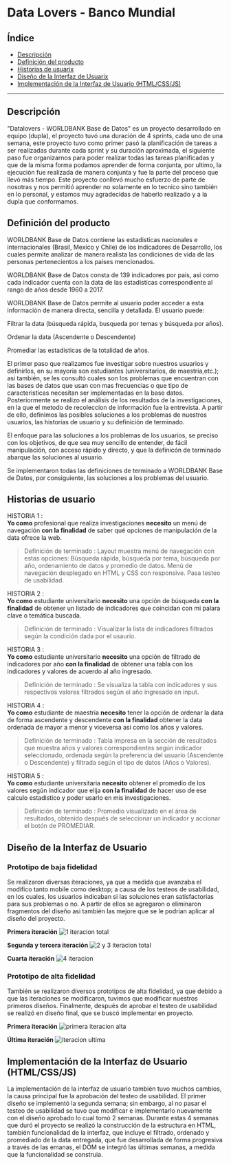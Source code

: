 # Data Lovers - Banco Mundial

## Índice

* [Descripción](#resumen-del-proyecto)
* [Definición del producto](#definición-del-producto)
* [Historias de usuarix](#historias-de-usuario)
* [Diseño de la Interfaz de Usuarix](#diseño-interfaz-usuarix)
* [Implementación de la Interfaz de Usuario (HTML/CSS/JS)]()

***

## Descripción
"Datalovers - WORLDBANK Base de Datos" es un proyecto desarrollado en equipo (dupla), el proyecto tuvó una duración de 4 sprints, cada uno de una semana, este proyecto tuvo como primer pasó la planificación de tareas a ser realizadas durante cada sprint y su duración aproximada, el siguiente paso fue organizarnos para poder realizar todas las tareas planificadas y que de la misma forma podamos aprender de forma conjunta, por ultimo, la ejecución fue realizada de manera conjunta y fue la parte del proceso que llevó más tiempo. 
Este proyecto conllevó mucho esfuerzo de parte de nosotras y nos permitió aprender no solamente en lo tecnico sino también en lo personal, y estamos muy agradecidas de haberlo realizado y a la dupla que conformamos.

## Definición del producto

WORLDBANK Base de Datos contiene las estadisticas nacionales e internacionales (Brasil, Mexico y Chile) de los indicadores de Desarrollo, los cuales permite analizar de manera realista las condiciones de vida de las personas pertenecientos a los paises mencionados.

WORLDBANK Base de Datos consta de 139 indicadores por pais, asi como cada indicador cuenta con la data de las estadisticas correspondiente al rango de años desde 1960 a 2017. 

WORLDBANK Base de Datos permite al usuario poder acceder a esta información de manera directa, sencilla y detallada. El usuario puede:

Filtrar la data (búsqueda rápida, busqueda por temas y búsqueda por años).

Ordenar la data (Ascendente o Descendente)

Promediar las estadisticas de la totalidad de años.

 El primer paso que realizamos fue investigar sobre nuestros usuarios y definirlos, en su mayoria son estudiantes (universitarios, de maestria,etc.); asi también, se les consultó cuales son los problemas que encuentran con las bases de datos que usan con mas frecuencias o que tipo de caracteristicas necesitan ser implementadas en la base datos. Posteriormente se realizo el análisis de los resultados de la investigaciones, en la que el metodo de recoleccion de información fue la entrevista. A partir de ello, definimos las posibles soluciones a los problemas de nuestros usuarios, las historias de usuario y su definición de terminado.

 El enfoque para las soluciones a los problemas de los usuarios, se preciso con los objetivos, de que sea muy sencillo de entender, de fácil manipulación, con acceso rápido y directo, y que la definicón de terminado abarque las soluciones al usuario. 

Se implementaron todas las definiciones de terminado a WORLDBANK Base de Datos, por consiguiente, las soluciones a los problemas del usuario.
 
## Historias de usuario

HISTORIA 1 :  
**Yo como** profesional que realiza investigaciones **necesito** un menú de navegación **con la finalidad** de saber qué opciones de manipulación de la data ofrece la web.

> Definición de terminado : Layout muestra menú de navegación con estas opciones: Búsqueda rápida, búsqueda por tema, búsqueda por año, ordenamiento de datos y promedio de datos. Menú de navegación desplegado en HTML y CSS con responsive. Pasa testeo de usabilidad.

HISTORIA 2 :  
**Yo como** estudiante universitario **necesito** una opción de búsqueda **con la finalidad** de obtener un listado de indicadores que coincidan con mi palara clave o temática buscada.

> Definición de terminado : Visualizar la lista de indicadores filtrados según la condición dada por el usaurio.

HISTORIA 3 :  
**Yo como** estudiante universitario **necesito** una opción de filtrado de indicadores por año **con la finalidad** de obtener una tabla con los indicadores y valores de acuerdo al año ingresado.

> Definición de terminado : Se visualiza la tabla con indicadores y sus respectivos valores filtrados según el año ingresado en input.

HISTORIA 4 :  
**Yo como** estudiante de maestría **necesito** tener la opción de ordenar la data de forma ascendente y descendente **con la finalidad** obtener la data ordenada de mayor a menor y viceversa asi como los años y valores.

> Definición de terminado : Tabla impresa en la sección de resultados que muestra años y valores correspondientes según indicador seleccionado, ordenada según la preferencia del usuario (Ascendente o Descendente) y filtrada según el tipo de datos (Años o Valores).

HISTORIA 5 :  
**Yo como** estudiante universitaria **necesito** obtener el promedio de los valores según indicador que elija **con la finalidad** de hacer uso de ese calculo estadistico y poder usarlo en mis investigaciones. 

> Definición de terminado : Promedio visualizado en el área de resultados, obtenido después de seleccionar un indicador y accionar el botón de PROMEDIAR.

## Diseño de la Interfaz de Usuario

### Prototipo de baja fidelidad
Se realizaron diversas iteraciones, ya que a medida que avanzaba el modifico tanto mobile como desktop; a causa de los testeos de usabilidad, en los cuales, los usuarios indicaban si las soluciones eran satisfactorias para sus problemas o no. A partir de ellos se agregaron o eliminaron fragmentos del diseño asi también las mejore que se le podrian aplicar al diseño del proyecto.

**Primera iteración**
![1 iteracion total](https://user-images.githubusercontent.com/45085970/51090896-0e3a4380-1751-11e9-8d3c-0cce8d8ebc00.png)

**Segunda y tercera iteración**
![2 y 3 iteracion total](https://user-images.githubusercontent.com/45085970/51091033-c4525d00-1752-11e9-99fc-cf562a8cf72a.png)

**Cuarta iteración**
![4 iteracion](https://user-images.githubusercontent.com/45085970/51091102-d41e7100-1753-11e9-8ee2-d8c65d98b0c6.png)

### Prototipo de alta fidelidad
También se realizaron diversos prototipos de alta fidelidad, ya que debido a que las iteraciones se modificaron, tuvimos que modificar nuestros primeros diseños. Finalmente, después de aprobar el testeo de usabilidad se realizó en diseño final, que se buscó implementar en proyecto.

**Primera iteración**
![primera iteracion alta](https://user-images.githubusercontent.com/45085970/51091412-527d1200-1758-11e9-9d11-14d2cbec5a19.png)

**Última iteración**
![iteracion ultima](https://user-images.githubusercontent.com/45085970/51091310-2614c600-1757-11e9-84dc-a8709c3a10cd.png)

## Implementación de la Interfaz de Usuario (HTML/CSS/JS)
La implementación de la interfaz de usuario también tuvo muchos cambios, la causa principal fue la aprobación del testeo de usabilidad. El primer diseño se implementó la segunda semana; sin embargo, al no pasar el testeo de usabilidad se tuvo que modificar e implementarlo nuevamente con el diseño aprobado lo cual tomó 2 semanas. Durante estas 4 semanas que duró el proyecto se realizó la construcción de la estructura en HTML, también funcionalidad de la interfaz, que incluye el filtrado, ordenado y  promediado de la data entregada, que fue desarrollada de forma progresiva a través de las emanas, el DOM se integró las últimas semanas, a medida que la funcionalidad se construia.
